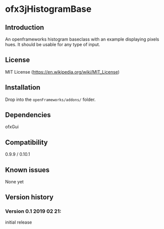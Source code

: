 ofx3jHistogramBase
=====================================

Introduction
------------
An openframeworks histogram baseclass with an example displaying pixels hues. It should be usable for any type of input.

License
-------
MIT License (https://en.wikipedia.org/wiki/MIT_License)

Installation
------------
Drop into the `openFrameworks/addons/` folder.

Dependencies
------------
ofxGui

Compatibility
------------
0.9.9 / 0.10.1

Known issues
------------
None yet

Version history
------------

### Version 0.1 2019 02 21:
initial release


